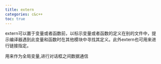 ```yaml
---
title: extern
categories: c&c++
toc: true
---
```


extern可以置于变量或者函数前，以标示变量或者函数的定义在别的文件中，提示编译器遇到此变量和函数时在其他模块中寻找其定义。此外extern也可用来进行链接指定。

用来作为全局变量,进行对话框之间数据通信